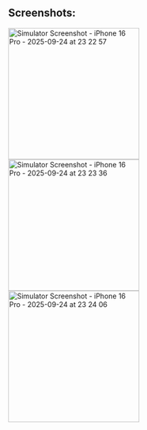 ## Screenshots:

<img width="265" alt="Simulator Screenshot - iPhone 16 Pro - 2025-09-24 at 23 22 57" src="https://github.com/user-attachments/assets/3808e4d7-f552-42a7-a91e-5162a59e7c48" />
<img width="265" alt="Simulator Screenshot - iPhone 16 Pro - 2025-09-24 at 23 23 36" src="https://github.com/user-attachments/assets/b7a92c0f-e947-454c-a48f-c37b8c2ccd14" />
<img width="265"  alt="Simulator Screenshot - iPhone 16 Pro - 2025-09-24 at 23 24 06" src="https://github.com/user-attachments/assets/3243e0dd-46d7-4b8d-96e0-5d072df8b30b" />
